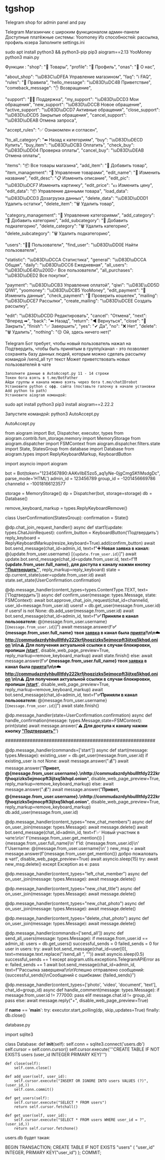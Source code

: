 # tgshop
Telegram shop for admin panel and pay

Telegram Магазинчик с широким функционалом админ-панели
Доступные платёжные системы: Yoomoney
Из способностей: рассылка, профиль юзера
Заполните settings.ini

sudo apt install python3 && python3-pip
pip3 aiogram==2.13 YooMoney
python3 main.py

Функции :
"shop": "🛒 Товары",
"profile": "📱 Профиль",
"onas": "📜 О нас",

"about_shop": "\uD83C\uDFEA Управление магазином",
"faq": "ℹ️ FAQ",
"rules": "📗 Правила",
"hello_message": "\uD83D\uDC4B Приветствие",
"comeback_message": "✋ Возвращение",

"support": "👨‍💻 Поддержка",
"my_support": "\uD83D\uDCD3 Мои обращения",
"new_support": "\uD83D\uDCCB Новое обращение",
"active_support": "\uD83D\uDCD7 Активные обращения",
"close_support": "\uD83D\uDCD5 Закрытые обращения",
"cancel_support": "\uD83D\uDEAB Отмена запроса",

"accept_rules": "✅ Ознакомлен и согласен",

"to_all_category": "⬅ Назад к категориям",
"buy": "\uD83D\uDECD Купить",
"buy_item": "\uD83D\uDCB3 Оплатить",
"check_buy": "\uD83D\uDD04 Проверка оплаты",
"cancel_buy": "\uD83D\uDEAB Отмена оплаты",

"items": "📦 Все товары магазина",
"add_item": "📓 Добавить товар",
"item_management": "📝 Управление товарами",
"edit_name": "📙 Изменить название",
"edit_desc": "📋 Изменить описание",
"edit_pic": "\uD83D\uDCF7 Изменить картинку",
"edit_price": "💵 Изменить цену",
"edit_data": "📦 Управление данными товара",
"load_data": "\uD83D\uDCD3 Дозагрузка данных",
"delete_data": "\uD83D\uDDD1 Удалить остатки",
"delete_item": "🗑 Удалить товар",

"category_management": "📁 Управление категориями",
"add_category": "📂 Добавить категорию",
"add_subcategory": "📂 Добавить подкатегорию",
"delete_category": "🗑 Удалить категорию",
"delete_subcategory": "🗑 Удалить подкатегорию",

"users": "🙍‍♂ Пользователи",
"find_user": "\uD83D\uDD0E Найти пользователя",

"statistic": "\uD83D\uDCCA Статистика",
"general": "\uD83D\uDCCA Общая",
"daily": "\uD83D\uDCC6 Ежедневная",
"all_users": "\uD83D\uDE4D\u200D♂ Все пользователи",
"all_purchases": "\uD83D\uDED2 Все покупки",

"payment": "\uD83D\uDCB3 Управление оплатой",
"qiwi": "\uD83E\uDD5D QIWI",
"yoomoney": "\uD83D\uDCB5 YooMoney",
"edit_payment": "📝 Изменить данные",
"check_payment": "🔁 Проверить кошелек",
"mailing": "\uD83D\uDCE7 Рассылки",
"create_mailing": "\uD83D\uDCEE Создать рассылку",

"edit": "\uD83D\uDCDD Редактировать",
"cancel": "Отмена",
"next": "Вперед ➡",
"back": "⬅ Назад",
"return": "◀ Вернуться",
"close": "🚫 Закрыть",
"finish": "✅ Завершить",
"yes": "✔ Да",
"no": "❌ Нет",
"delete": "🗑 Удалить",
"nothing": "😔 Ой, здесь ничего нет("

Telegram Бот требует, чтобы новый пользователь нажал на Подтвердить, чтобы быть принятым в группу/канал - это позволяет сохранять базу данных людей, которым можно сделать рассылку командой /send_all тут текст
Может приветствовать новых пользователей в чате

    Заполните данные в AutoAccept.py 11 - 14 строки
    Токен бота взять в t.me/BotFather
    Айди группы и канала можно взять через бота t.me/chatIDrobot
    Установите python с офф. сайта (поставьте галочку в начале установки Add python to path)
    Установите aiogram командой:

sudo apt install python3
pip3 install aiogram==2.22.2

Запустите командой:
python3 AutoAccept.py

AutoAccept.py​

from aiogram import Bot, Dispatcher, executor, types
from aiogram.contrib.fsm_storage.memory import MemoryStorage
from aiogram.dispatcher import FSMContext
from aiogram.dispatcher.filters.state import State, StatesGroup
from database import Database
from aiogram.types import ReplyKeyboardMarkup, KeyboardButton

import asyncio
import aiogram

bot = Bot(token="1234567890:AAKvIlbE5zo5_aq1yNe-0jgCmgSKfiMsdgDc", parse_mode='HTML')
admin_id = 123456789
group_id = -1201456669786
channelid = -10018166123577

storage = MemoryStorage()
dp = Dispatcher(bot, storage=storage)
db = Database()

remove_keyboard_markup = types.ReplyKeyboardRemove()

class UserConfirmation(StatesGroup):
    confirmation = State()

@dp.chat_join_request_handler()
async def start1(update: types.ChatJoinRequest):
    confirm_button = KeyboardButton('Подтвердить')
    reply_keyboard = ReplyKeyboardMarkup(resize_keyboard=True).add(confirm_button)
    await bot.send_message(chat_id=admin_id, text=f"<b>➕ Новая заявка в канал: </b> @{update.from_user.username} [<code>{update.from_user.id}</code>]")
    await update.bot.send_message(chat_id=update.from_user.id, text=f'<b>‼️ {update.from_user.full_name}, для доступа к каналу нажми кнопку <u>"Подтвердить"</u></b>', reply_markup=reply_keyboard)
    state = dp.current_state(user=update.from_user.id)
    await state.set_state(UserConfirmation.confirmation)

@dp.message_handler(content_types=types.ContentType.TEXT, text=['Подтвердить'])
async def confirm_user(message: types.Message, state: FSMContext):
    await bot.approve_chat_join_request(chat_id=channelid, user_id=message.from_user.id)
    usersf = db.get_user(message.from_user.id)
    if usersf is not None:
        db.add_user(message.from_user.id)
        await bot.send_message(chat_id=admin_id, text=f"<b>✅ Приняли в канал пользователя:</b> @{message.from_user.username} [<code>{message.from_user.id}</code>]")
        await message.answer(f'<b>✅ {message.from_user.full_name} твоя <u>заявка</u> в канал была <u>прията</u>!\n\n☁️ http://commudazrdyhbullltfdy222krfjhoqzizks5ejmocpft3ijtxq5khqd.onion \n\n⚠️ Для получения актуальной ссылки в случаи блокировки, пропиши <u>/start</u></b>', disable_web_page_preview=True, reply_markup=remove_keyboard_markup)
        await state.finish()
    else:
        await message.answer(f'<b>✅ {message.from_user.full_name} твоя <u>заявка</u> в канал была <u>прията</u>!\n\n☁️ http://commudazrdyhbullltfdy222krfjhoqzizks5ejmocpft3ijtxq5khqd.onion \n\n⚠️ Для получения актуальной ссылки в случаи блокировки, пропиши <u>/start</u></b>', disable_web_page_preview=True, reply_markup=remove_keyboard_markup)
        await bot.send_message(chat_id=admin_id, text=f"<b>✅Приняли в канал пользователя:</b> @{message.from_user.username} [<code>{message.from_user.id}</code>]")
        await state.finish()


@dp.message_handler(state=UserConfirmation.confirmation)
async def handle_confirmation(message: types.Message,state=FSMContext):
    print(state)
    await message.answer('<b>⚠️ Для доступа к каналу нажми кнопку <u>"Подтвердить"</u></b>')

#######################################################

@dp.message_handler(commands=['start'])
async def start(message: types.Message):
    existing_user = db.get_user(message.from_user.id)
    if existing_user is not None:
        await message.answer("💰")
        await message.answer("<b>Привет, @{message.from_user.username}.\nhttp://commudazrdyhbullltfdy222krfjhoqzizks5ejmocpft3ijtxq5khqd.onion</b>", disable_web_page_preview=True, reply_markup=remove_keyboard_markup)
    else:
        await message.answer("💰")
        await message.answer("<b>Привет, @{message.from_user.username}.\nhttp://commudazrdyhbullltfdy222krfjhoqzizks5ejmocpft3ijtxq5khqd.onion</b>", disable_web_page_preview=True, reply_markup=remove_keyboard_markup)
        db.add_user(message.from_user.id)

@dp.message_handler(content_types="new_chat_members")
async def on_user_join(message: types.Message):
    await message.delete()
    await bot.send_message(chat_id=admin_id, text=f'✅ Новый участник в чате:\n\n'
                                               f'{message.from_user.get_mention()} | {message.from_user.full_name}\n'
                                               f'Id: {message.from_user.id}\n'
                                               f'Username: @{message.from_user.username}\n'
                                               )
    new_msg = await message.answer(f'{message.from_user.get_mention()} добро пожаловать в чат!', disable_web_page_preview=True)
    await asyncio.sleep(15)
    try:
        await new_msg.delete()
    except Exception as e:
        pass

@dp.message_handler(content_types="left_chat_member")
async def on_user_join(message: types.Message):
    await message.delete()

@dp.message_handler(content_types="new_chat_title")
async def on_user_join(message: types.Message):
    await message.delete()

@dp.message_handler(content_types="new_chat_photo")
async def on_user_join(message: types.Message):
    await message.delete()

@dp.message_handler(content_types="delete_chat_photo")
async def on_user_join(message: types.Message):
    await message.delete()

@dp.message_handler(commands=['send_all'])
async def send_all_users(message: types.Message):
    if message.from_user.id == admin_id:
        users = db.get_users()
        successful_sends = 0
        failed_sends = 0
        for user in users:
            try:
                await bot.send_message(chat_id=user[0], text=message.text.replace("/send_all ", ""))
                await asyncio.sleep(0.5)
                successful_sends += 1
            except aiogram.utils.exceptions.TelegramAPIError as e:
                failed_sends += 1
        await bot.send_message(chat_id=admin_id, text=f"Рассылка завершена!\n\nУспешно отправлено сообщений: {successful_sends}\nСообщений с ошибками: {failed_sends}")

@dp.message_handler(content_types=['photo', 'video', 'document', 'text'], chat_id=group_id)
async def handle_comment(message: types.Message):
    if message.from_user.id != 777000:
        pass
    elif message.chat.id != group_id:
        pass
    else:
        await message.reply("+", disable_web_page_preview=True)

if __name__ == '__main__':
    try:
        executor.start_polling(dp, skip_updates=True)
    finally:
        db.close()

database.py​

import sqlite3

class Database:
    def __init__(self):
        self.conn = sqlite3.connect('users.db')
        self.cursor = self.conn.cursor()
        self.cursor.execute('''CREATE TABLE IF NOT EXISTS users
                              (user_id INTEGER PRIMARY KEY)''')

    def close(self):
        self.conn.close()

    def add_user(self, user_id):
        self.cursor.execute("INSERT OR IGNORE INTO users VALUES (?)", (user_id,))
        self.conn.commit()

    def get_users(self):
        self.cursor.execute("SELECT * FROM users")
        return self.cursor.fetchall()
   
    def get_user(self, user_id):
        self.cursor.execute("SELECT * FROM users WHERE user_id = ?", (user_id,))
        return self.cursor.fetchone()

users.db будет такая:​

BEGIN TRANSACTION;
CREATE TABLE IF NOT EXISTS "users" (
    "user_id"    INTEGER,
    PRIMARY KEY("user_id")
);
COMMIT;


